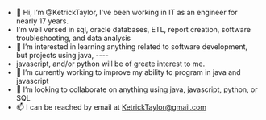 - 👋 Hi, I’m @KetrickTaylor, I've been working in IT as an engineer for nearly 17 years.
-    I'm well versed in sql, oracle databases, ETL, report creation, software troubleshooting, and data analysis
- 👀 I’m interested in learning anything related to software development, but projects using java, ----
- javascript, and/or python will be of greate interest to me.
- 🌱 I’m currently working to improve my ability to program in java and javascript
- 💞️ I’m looking to collaborate on anything using java, javascript, python, or SQL
- 📫 I can be reached by email at KetrickTaylor@gmail.com

<!---
KetrickTaylor/KetrickTaylor is a ✨ special ✨ repository because its `README.md` (this file) appears on your GitHub profile.
You can click the Preview link to take a look at your changes.
--->
